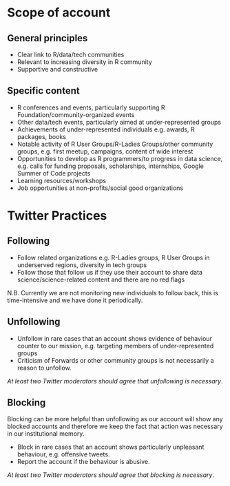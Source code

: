 # Scope of account

## General principles

- Clear link to R/data/tech communities
- Relevant to increasing diversity in R community
- Supportive and constructive

## Specific content

- R conferences and events, particularly supporting R Foundation/community-organized events
- Other data/tech events, particularly aimed at under-represented groups
- Achievements of under-represented individuals e.g. awards, R packages, books
- Notable activity of R User Groups/R-Ladies Groups/other community groups, e.g. first meetup, campaigns, content of wide interest
- Opportunities to develop as R programmers/to progress in data science, e.g. calls for funding proposals, scholarships, internships, Google Summer of Code projects
- Learning resources/workshops
- Job opportunities at non-profits/social good organizations

# Twitter Practices

## Following

- Follow related organizations e.g. R-Ladies groups, R User Groups in underserved regions, diversity in tech groups
- Follow those that follow us if they use their account to share data science/science-related content and there are no red flags

N.B. Currently we are not monitoring new individuals to follow back, this is time-intensive and we have done it periodically.

## Unfollowing

- Unfollow in rare cases that an account shows evidence of behaviour counter to our mission, e.g. targeting members of under-represented groups
- Criticism of Forwards or other community groups is not necessarily a reason to unfollow. 

*At least two Twitter moderators should agree that unfollowing is necessary*. 

## Blocking

Blocking can be more helpful than unfollowing as our account will show any blocked accounts and therefore we keep the fact that action was necessary in our institutional memory.

- Block in rare cases that an account shows particularly unpleasant behaviour, e.g. offensive tweets.
- Report the account if the behaviour is abusive.

*At least two Twitter moderators should agree that blocking is necessary*. 
